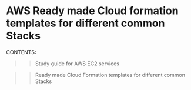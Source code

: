# AWS Ready made Cloud formation templates for different common Stacks

CONTENTS:

>>Study guide for AWS EC2 services

>>Ready made Cloud Formation templates for different common Stacks



